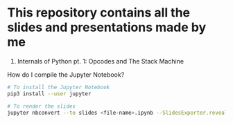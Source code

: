 This repository contains all the slides and presentations made by me
====================================================================

1. Internals of Python pt. 1: Opcodes and The Stack Machine


How do I compile the Jupyter Notebook?
```bash
# To install the Jupyter Notebook
pip3 install --user jupyter

# To render the slides
jupyter nbconvert --to slides <file-name>.ipynb --SlidesExporter.reveal_theme=sky --reveal-prefix=reveal.js
```
